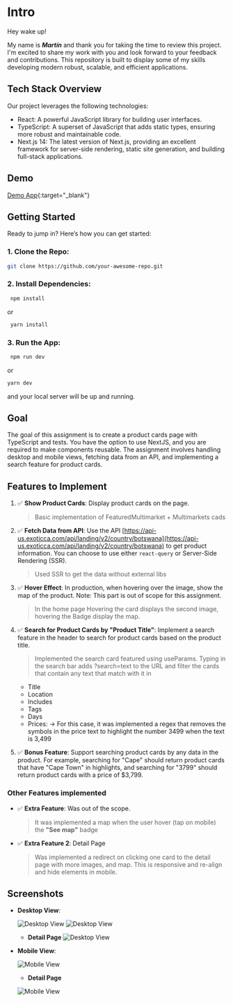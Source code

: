 # Intro

Hey wake up!

My name is ***Martín*** and thank you for taking the time to review this project. I'm excited to share my work with you and look forward to your feedback and contributions. This repository is built to display some of my skills developing modern robust, scalable, and efficient applications.

## Tech Stack Overview

Our project leverages the following technologies:

- React: A powerful JavaScript library for building user interfaces.
- TypeScript: A superset of JavaScript that adds static types, ensuring more robust and maintainable code.
- Next.js 14: The latest version of Next.js, providing an excellent framework for server-side rendering, static site generation, and building full-stack applications.



## Demo

 [Demo App](https://ecommerce-v2-nine.vercel.app){:target="_blank"}

## Getting Started

Ready to jump in? Here’s how you can get started:

### 1. Clone the Repo:
 ```bash
 git clone https://github.com/your-awesome-repo.git
 ```

### 2. Install Dependencies: 

```bash
 npm install
 ``` 
or
  ```bash
   yarn install
   ```

### 3. Run the App:
```bash
 npm run dev
 ``` 
 or 
 ```bash 
 yarn dev
 ``` 
  and your local server will be up and running.


## Goal

The goal of this assignment is to create a product cards page with TypeScript and tests. You have the option to use NextJS, and you are required to make components reusable. The assignment involves handling desktop and mobile views, fetching data from an API, and implementing a search feature for product cards.

## Features to Implement

1. :white_check_mark:  **Show Product Cards**: Display product cards on the page.

    >Basic implementation of FeaturedMultimarket + Multimarkets cads

2. :white_check_mark: **Fetch Data from API**: Use the API [https://api-us.exoticca.com/api/landing/v2/country/botswana](https://api-us.exoticca.com/api/landing/v2/country/botswana) to get product information. You can choose to use either `react-query` or Server-Side Rendering (SSR).

    > Used SSR to get the data without external libs

3. :white_check_mark: **Hover Effect**: In production, when hovering over the image, show the map of the product. Note: This part is out of scope for this assignment. 

    > In the home page Hovering the card displays the second image, hovering the Badge display the map.


4. :white_check_mark: **Search for Product Cards by "Product Title"**: Implement a search feature in the header to search for product cards based on the product title.

    >Implemented the search card featured using useParams. Typing in the search bar adds ?search=text to the URL and filter the cards that contain any text that match with it in
    - Title
    - Location
    - Includes
    - Tags
    - Days
    - Prices: -> For this case, it was implemented a regex that removes the symbols in the price text to highlight the number 3499 when the text is 3,499 




5. :white_check_mark:  **Bonus Feature**: Support searching product cards by any data in the product. For example, searching for "Cape" should return product cards that have "Cape Town" in highlights, and searching for "3799" should return product cards with a price of $3,799.

### Other Features implemented

- :white_check_mark:  **Extra Feature**: Was out of the scope.
    >It was implemented a map when the user hover (tap on mobile) the **"See map"** badge 


- :white_check_mark:  **Extra Feature 2**: Detail Page
    >Was implemented a redirect on clicking one card to the detail page with more images, and map. This is responsive and re-align and hide elements in mobile.


## Screenshots

- **Desktop View**:

  ![Desktop View](/public//desktop1.png)
  ![Desktop View](/public//desktop2.png)
  - **Detail Page**
  ![Desktop View](/public//desktop3.png)

- **Mobile View**:

  ![Mobile View](/public//mobile1.png)
  - **Detail Page**

  ![Mobile View](/public//mobile2.png)